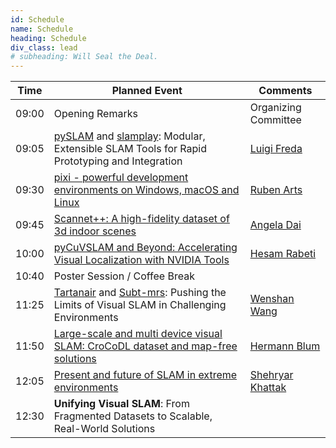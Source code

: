 ```yaml
---
id: Schedule
name: Schedule
heading: Schedule
div_class: lead
# subheading: Will Seal the Deal.
---
```


<table>
          <thead>
            <tr>
              <th>Time</th>
              <th>Planned Event</th>
              <th>Comments</th>
            </tr>
          </thead>
          <tbody>
            <tr>
              <td>09:00</td>
              <td>Opening Remarks</td>
              <td>Organizing Committee</td>
            </tr>
            <tr>
              <td>09:05</td>
              <td> <a href="https://github.com/luigifreda/pyslam">pySLAM</a> and <a href="https://github.com/luigifreda/slamplay">slamplay</a>: Modular, Extensible SLAM Tools for Rapid Prototyping and Integration </td>
              <td><a href="https://www.luigifreda.com/">Luigi Freda</a></td>
            </tr>
            <tr>
              <td>09:30</td>
              <td><a href="https://prefix.dev/">pixi - powerful development environments on Windows, macOS and Linux</a></td>
              <td><a href="https://www.linkedin.com/in/ruben-arts/">Ruben Arts</a></td>
            </tr>
            <tr>
              <td>09:45</td>
              <td><a href="https://kaldir.vc.in.tum.de/scannetpp/">Scannet++: A high-fidelity dataset of 3d indoor scenes</a></td>
              <td><a href="https://www.professoren.tum.de/en/dai-angela">Angela Dai</a></td>
            </tr>         
            <tr>
              <td>10:00</td>
              <td><a href="https://github.com/NVlabs/PyCuVSLAM">pyCuVSLAM and Beyond: Accelerating Visual Localization with NVIDIA Tools</a></td>
              <td><a href="https://www.linkedin.com/in/hesam-rabeti-a994a61b/">Hesam Rabeti</a></td>
            </tr>
            <tr>
              <td>10:40</td>
              <td>Poster Session / Coffee Break</td>
              <td></td>
            </tr>            
            <tr>
              <td>11:25</td>
              <td><a href="https://theairlab.org/tartanair-dataset/">Tartanair</a> and <a href="https://arxiv.org/pdf/2307.07607">Subt-mrs</a>: Pushing the Limits of Visual SLAM in Challenging Environments </td>
              <td><a href="https://www.ri.cmu.edu/ri-faculty/wenshan-wang/">Wenshan Wang</a></td>
            </tr>
            <tr>
              <td>11:50</td>
              <td><a href="https://zuriich.github.io/CroCoDL/">Large-scale and multi device visual SLAM: CroCoDL dataset and map-free solutions</a></td>
              <td><a href="https://hermannblum.net/">Hermann Blum</a></td>
            </tr>            
            <tr>
              <td>12:05</td>
              <td><a href="https://arxiv.org/abs/2208.01787">Present and future of SLAM in extreme environments</a></td>
              <td><a href="https://www.linkedin.com/in/shehryar-khattak/">Shehryar Khattak</a></td>
            </tr>
            <tr>
              <td>12:30</td>
              <td><b>Unifying Visual SLAM</b>: From Fragmented Datasets to Scalable, Real-World Solutions</td>
              <td></td>
            </tr>
          </tbody>
        </table>

